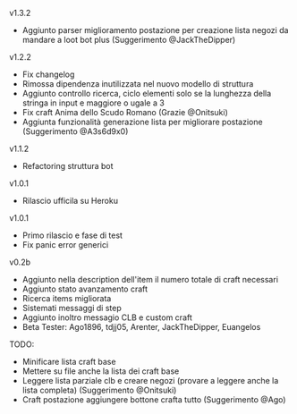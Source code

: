 v1.3.2

- Aggiunto parser miglioramento postazione per creazione lista negozi da mandare a loot bot plus (Suggerimento @JackTheDipper)

v1.2.2

- Fix changelog
- Rimossa dipendenza inutilizzata nel nuovo modello di struttura
- Aggiunto controllo ricerca, ciclo elementi solo se la lunghezza della stringa in input e maggiore o ugale a 3
- Fix craft Anima dello Scudo Romano (Grazie @Onitsuki)
- Aggiunta funzionalità generazione lista per migliorare postazione (Suggerimento @A3s6d9x0)

v1.1.2

- Refactoring struttura bot

v1.0.1

- Rilascio ufficila su Heroku

v1.0.1

- Primo rilascio e fase di test
- Fix panic error generici

v0.2b

- Aggiunto nella description dell'item il numero totale di craft necessari
- Aggiunto stato avanzamento craft
- Ricerca items migliorata
- Sistemati messaggi di step
- Aggiunto inoltro messagio CLB e custom craft
- Beta Tester: Ago1896, tdjj05, Arenter, JackTheDipper, Euangelos

TODO:

- Minificare lista craft base
- Mettere su file anche la lista dei craft base
- Leggere lista parziale clb e creare negozi (provare a leggere anche la lista completa) (Suggerimento @Onitsuki)
- Craft postazione aggiungere bottone crafta tutto (Suggerimento @Ago)
